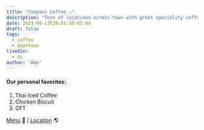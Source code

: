 ```yaml
---
title: "Compass Coffee ☕️"
description: "Tons of locations across town with great speciality coffee"
date: 2021-06-13T20:51:38-05:00
draft: false
tags:
  - coffee
  - downtown
livedin:
  - dc
author: "Abe"
---
```


#### Our personal favorites:

1. Thai Iced Coffee
2. Chicken Biscuit
3. CFT

[Menu](https://www.betterhalfbar.com/menu) 📖  |  [Location](https://g.page/betterhalfbar?share) 🌎
